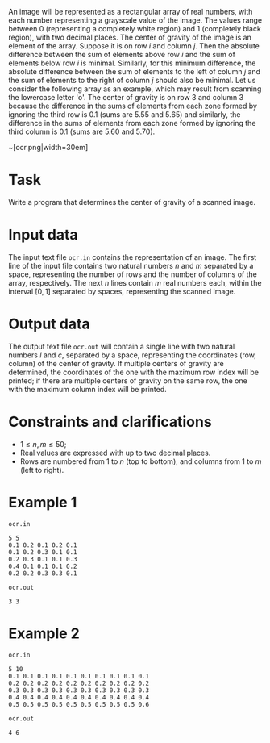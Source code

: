 An image will be represented as a rectangular array of real numbers, with each number representing a grayscale value of the image. The values range between $0$ (representing a completely white region) and $1$ (completely black region), with two decimal places.
The center of gravity of the image is an element of the array. Suppose it is on row $i$ and column $j$. Then the absolute difference between the sum of elements above row $i$ and the sum of elements below row $i$ is minimal. Similarly, for this minimum difference, the absolute difference between the sum of elements to the left of column $j$ and the sum of elements to the right of column $j$ should also be minimal.
Let us consider the following array as an example, which may result from scanning the lowercase letter 'o'. The center of gravity is on row $3$ and column $3$ because the difference in the sums of elements from each zone formed by ignoring the third row is $0.1$ (sums are $5.55$ and $5.65$) and similarly, the difference in the sums of elements from each zone formed by ignoring the third column is $0.1$ (sums are $5.60$ and $5.70$).

~[ocr.png|width=30em]

# Task

Write a program that determines the center of gravity of a scanned image.

# Input data

The input text file `ocr.in` contains the representation of an image. The first line of the input file contains two natural numbers $n$ and $m$ separated by a space, representing the number of rows and the number of columns of the array, respectively. The next $n$ lines contain $m$ real numbers each, within the interval [$0, 1$] separated by spaces, representing the scanned image.

# Output data

The output text file `ocr.out` will contain a single line with two natural numbers $l$ and $c$, separated by a space, representing the coordinates (row, column) of the center of gravity. If multiple centers of gravity are determined, the coordinates of the one with the maximum row index will be printed; if there are multiple centers of gravity on the same row, the one with the maximum column index will be printed.

# Constraints and clarifications

* $1 \leq n, m \leq 50$;
* Real values are expressed with up to two decimal places.
* Rows are numbered from $1$ to $n$ (top to bottom), and columns from $1$ to $m$ (left to right).

# Example 1

`ocr.in`
```
5 5
0.1 0.2 0.1 0.2 0.1
0.1 0.2 0.3 0.1 0.1
0.2 0.3 0.1 0.1 0.3
0.4 0.1 0.1 0.1 0.2
0.2 0.2 0.3 0.3 0.1
```

`ocr.out`
```
3 3
```

# Example 2

`ocr.in`
```
5 10
0.1 0.1 0.1 0.1 0.1 0.1 0.1 0.1 0.1 0.1
0.2 0.2 0.2 0.2 0.2 0.2 0.2 0.2 0.2 0.2
0.3 0.3 0.3 0.3 0.3 0.3 0.3 0.3 0.3 0.3
0.4 0.4 0.4 0.4 0.4 0.4 0.4 0.4 0.4 0.4
0.5 0.5 0.5 0.5 0.5 0.5 0.5 0.5 0.5 0.6
```

`ocr.out`
```
4 6
```

